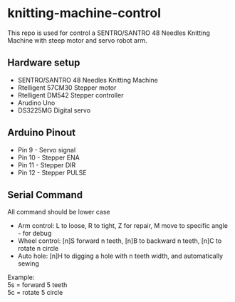 # knitting-machine-control

This repo is used for control a SENTRO/SANTRO 48 Needles Knitting Machine with steep motor and servo robot arm.

## Hardware setup
- SENTRO/SANTRO 48 Needles Knitting Machine
- Rtelligent 57CM30 Stepper motor
- Rtelligent DM542 Stepper controller
- Arudino Uno
- DS3225MG Digital servo

## Arduino Pinout
- Pin 9 - Servo signal
- Pin 10 - Stepper ENA
- Pin 11 - Stepper DIR
- Pin 12 - Stepper PULSE

## Serial Command
All command should be lower case
- Arm control: L to loose, R to tight, Z for repair, M move to specific angle - for debug
- Wheel control: [n]S forward n teeth, [n]B to backward n teeth, [n]C to rotate n circle
- Auto hole: [n]H to digging a hole with n teeth width, and automatically sewing

Example:  
5s = forward 5 teeth  
5c = rotate 5 circle
